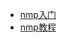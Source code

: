 - [nmp入门](https://juejin.cn/post/6844903811039903752)
- [nmp教程](https://www.npmjs.cn/getting-started/what-is-npm/)
